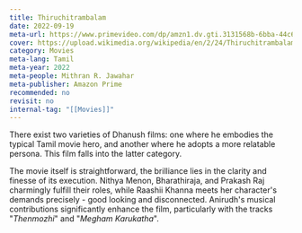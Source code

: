 ```yaml
---
title: Thiruchitrambalam
date: 2022-09-19
meta-url: https://www.primevideo.com/dp/amzn1.dv.gti.3131568b-6bba-44c6-b847-c2e207526042
cover: https://upload.wikimedia.org/wikipedia/en/2/24/Thiruchitrambalam_poster.jpg
category: Movies
meta-lang: Tamil
meta-year: 2022
meta-people: Mithran R. Jawahar
meta-publisher: Amazon Prime
recommended: no
revisit: no
internal-tag: "[[Movies]]"
---
```



There exist two varieties of Dhanush films: one where he embodies the typical Tamil movie hero, and another where he adopts a more relatable persona. This film falls into the latter category.

The movie itself is straightforward, the brilliance lies in the clarity and finesse of its execution. Nithya Menon, Bharathiraja, and Prakash Raj charmingly fulfill their roles, while Raashii Khanna meets her character's demands precisely - good looking and disconnected. Anirudh's musical contributions significantly enhance the film, particularly with the tracks "*Thenmozhi*" and "*Megham Karukatha*".